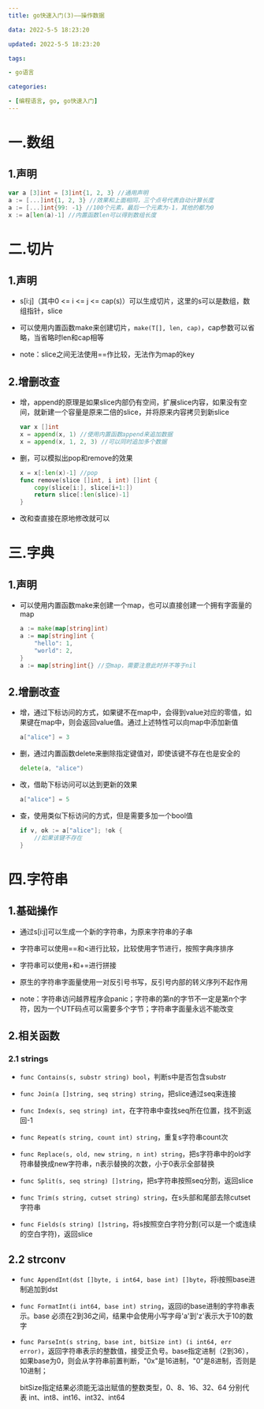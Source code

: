 ```yaml
---
title: go快速入门(3)——操作数据

data: 2022-5-5 18:23:20

updated: 2022-5-5 18:23:20

tags:

- go语言

categories:

- [编程语言, go, go快速入门]
---
```


# 一.数组

## 1.声明

```go
var a [3]int = [3]int{1, 2, 3} //通用声明
a := [...]int{1, 2, 3} //效果和上面相同，三个点号代表自动计算长度
a := [...]int{99: -1} //100个元素，最后一个元素为-1，其他的都为0
x := a[len(a)-1] //内置函数len可以得到数组长度
```

# 二.切片

## 1.声明

- s[i:j]（其中0 <= i <= j <= cap(s)）可以生成切片，这里的s可以是数组，数组指针，slice

- 可以使用内置函数make来创建切片，`make(T[], len, cap)`，cap参数可以省略，当省略时len和cap相等

- note：slice之间无法使用==作比较，无法作为map的key

## 2.增删改查

- 增，append的原理是如果slice内部仍有空间，扩展slice内容，如果没有空间，就新建一个容量是原来二倍的slice，并将原来内容拷贝到新slice
  
  ```go
  var x []int
  x = append(x, 1) //使用内置函数append来追加数据
  x = append(x, 1, 2, 3) //可以同时追加多个数据
  ```

- 删，可以模拟出pop和remove的效果
  
  ```go
  x = x[:len(x)-1] //pop
  func remove(slice []int, i int) []int {
      copy(slice[i:], slice[i+1:])
      return slice[:len(slice)-1]
  }
  ```

- 改和查直接在原地修改就可以

# 三.字典

## 1.声明

- 可以使用内置函数make来创建一个map，也可以直接创建一个拥有字面量的map
  
  ```go
  a := make(map[string]int)
  a := map[string]int {
      "hello": 1,
      "world": 2,
  }
  a := map[string]int{} //空map，需要注意此时并不等于nil
  ```

## 2.增删改查

- 增，通过下标访问的方式，如果键不在map中，会得到value对应的零值，如果键在map中，则会返回value值。通过上述特性可以向map中添加新值
  
  ```go
  a["alice"] = 3
  ```

- 删，通过内置函数delete来删除指定键值对，即使该键不存在也是安全的
  
  ```go
  delete(a, "alice")
  ```

- 改，借助下标访问可以达到更新的效果
  
  ```go
  a["alice"] = 5
  ```

- 查，使用类似下标访问的方式，但是需要多加一个bool值
  
  ```go
  if v, ok := a["alice"]; !ok {
      //如果该键不存在
  }
  ```

# 四.字符串

## 1.基础操作

- 通过s[i:j]可以生成一个新的字符串，为原来字符串的子串

- 字符串可以使用==和<进行比较，比较使用字节进行，按照字典序排序

- 字符串可以使用+和+=进行拼接

- 原生的字符串字面量使用一对反引号书写，反引号内部的转义序列不起作用

- note：字符串访问越界程序会panic；字符串的第n的字节不一定是第n个字符，因为一个UTF码点可以需要多个字节；字符串字面量永远不能改变

## 2.相关函数

### 2.1 strings

- `func Contains(s, substr string) bool`，判断s中是否包含substr

- `func Join(a []string, seq string) string`，把slice通过seq来连接

- `func Index(s, seq string) int`，在字符串中查找seq所在位置，找不到返回-1

- `func Repeat(s string, count int) string`，重复s字符串count次

- `func Replace(s, old, new string, n int) string`，把s字符串中的old字符串替换成new字符串，n表示替换的次数，小于0表示全部替换

- `func Split(s, seq string) []string`，把s字符串按照seq分割，返回slice

- `func Trim(s string, cutset string) string`，在s头部和尾部去除cutset字符串 

- `func Fields(s string) []string`，将s按照空白字符分割(可以是一个或连续的空白字符)，返回slice

## 2.2 strconv

- `func AppendInt(dst []byte, i int64, base int) []byte`，将i按照base进制追加到dst

- `func FormatInt(i int64, base int) string`，返回i的base进制的字符串表示。base 必须在2到36之间，结果中会使用小写字母'a'到'z'表示大于10的数字

- `func ParseInt(s string, base int, bitSize int) (i int64, err error)`，返回字符串表示的整数值，接受正负号。base指定进制（2到36），如果base为0，则会从字符串前置判断，"0x"是16进制，"0"是8进制，否则是10进制；
  
  bitSize指定结果必须能无溢出赋值的整数类型，0、8、16、32、64 分别代表 int、int8、int16、int32、int64
